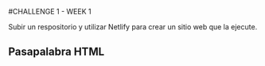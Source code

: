 #CHALLENGE 1 - WEEK 1

Subir un respositorio y utilizar Netlify para crear un sitio web que la ejecute.

## Pasapalabra HTML
